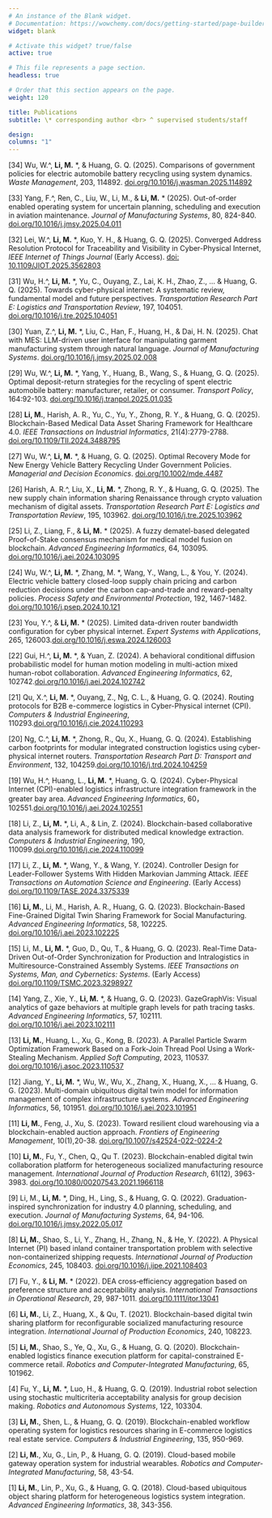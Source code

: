 ```yaml
---
# An instance of the Blank widget.
# Documentation: https://wowchemy.com/docs/getting-started/page-builder/
widget: blank

# Activate this widget? true/false
active: true

# This file represents a page section.
headless: true

# Order that this section appears on the page.
weight: 120

title: Publications
subtitle: \* corresponding author <br> ^ supervised students/staff

design:
columns: "1"
---
```

[34] Wu, W.^, **Li, M.** *, & Huang, G. Q. (2025). Comparisons of government policies for electric automobile battery recycling using system dynamics. *Waste Management*, 203, 114892. [doi.org/10.1016/j.wasman.2025.114892](https://doi.org/10.1016/j.wasman.2025.114892)

[33] Yang, F.^, Ren, C., Liu, W., Li, M., & **Li, M.** * (2025). Out-of-order enabled operating system for uncertain planning, scheduling and execution in aviation maintenance. *Journal of Manufacturing Systems*, 80, 824-840. [doi.org/10.1016/j.jmsy.2025.04.011](https://doi.org/10.1016/j.jmsy.2025.04.011)

[32] Lei, W.^, **Li, M.** *, Kuo, Y. H., & Huang, G. Q. (2025). Converged Address Resolution Protocol for Traceability and Visibility in Cyber-Physical Internet, *IEEE Internet of Things Journal* (Early Access). [doi: 10.1109/JIOT.2025.3562803](https://doi.org/10.1109/JIOT.2025.3562803)

[31] Wu, H.^, **Li, M.** *, Yu, C., Ouyang, Z., Lai, K. H., Zhao, Z., ... & Huang, G. Q. (2025). Towards cyber-physical internet: A systematic review, fundamental model and future perspectives. *Transportation Research Part E: Logistics and Transportation Review*, 197, 104051. [doi.org/10.1016/j.tre.2025.104051](https://doi.org/10.1016/j.tre.2025.104051)

[30] Yuan, Z.^, **Li, M.** *, Liu, C., Han, F., Huang, H., & Dai, H. N. (2025). Chat with MES: LLM-driven user interface for manipulating garment manufacturing system through natural language. *Journal of Manufacturing Systems*. [doi.org/10.1016/j.jmsy.2025.02.008](https://doi.org/10.1016/j.jmsy.2025.02.008)

[29] Wu, W.^, **Li, M.** *, Yang, Y., Huang, B., Wang, S., & Huang, G. Q. (2025). Optimal deposit-return strategies for the recycling of spent electric automobile battery: manufacturer, retailer, or consumer. *Transport Policy*, 164:92-103. [doi.org/10.1016/j.tranpol.2025.01.035](https://doi.org/10.1016/j.tranpol.2025.01.035)

[28] **Li, M.**, Harish, A. R., Yu, C., Yu, Y., Zhong, R. Y., & Huang, G. Q. (2025). Blockchain-Based Medical Data Asset Sharing Framework for Healthcare 4.0. *IEEE Transactions on Industrial Informatics*, 21(4):2779-2788. [doi.org/10.1109/TII.2024.3488795](https://doi.org/10.1109/TII.2024.3488795)

[27] Wu, W.^, **Li, M.** *, & Huang, G. Q. (2025). Optimal Recovery Mode for New Energy Vehicle Battery Recycling Under Government Policies. *Managerial and Decision Economics*. [doi.org/10.1002/mde.4487](https://doi.org/10.1002/mde.4487)

[26] Harish, A. R.^, Liu, X., **Li, M.** *, Zhong, R. Y., & Huang, G. Q. (2025). The new supply chain information sharing Renaissance through crypto valuation mechanism of digital assets. *Transportation Research Part E: Logistics and Transportation Review*, 195, 103962. [doi.org/10.1016/j.tre.2025.103962](https://doi.org/10.1016/j.tre.2025.103962)

[25] Li, Z., Liang, F., & **Li, M.** * (2025). A fuzzy dematel-based delegated Proof-of-Stake consensus mechanism for medical model fusion on blockchain. *Advanced Engineering Informatics*, 64, 103095. [doi.org/10.1016/j.aei.2024.103095](https://doi.org/10.1016/j.aei.2024.103095)

[24] Wu, W.^, **Li, M.** *, Zhang, M. *, Wang, Y., Wang, L., & You, Y. (2024). Electric vehicle battery closed-loop supply chain pricing and carbon reduction decisions under the carbon cap-and-trade and reward-penalty policies. *Process Safety and Environmental Protection*, 192, 1467-1482. [doi.org/10.1016/j.psep.2024.10.121](https://doi.org/10.1016/j.psep.2024.10.121)

[23] You, Y.^, & **Li, M.** * (2025). Limited data-driven router bandwidth configuration for cyber physical internet. *Expert Systems with Applications*, 265, 126003.[doi.org/10.1016/j.eswa.2024.126003](https://doi.org/10.1016/j.eswa.2024.126003)

[22] Gui, H.^, **Li, M.** *, & Yuan, Z. (2024). A behavioral conditional diffusion probabilistic model for human motion modeling in multi-action mixed human-robot collaboration. *Advanced Engineering Informatics*, 62, 102742.[doi.org/10.1016/j.aei.2024.102742](https://doi.org/10.1016/j.aei.2024.102742)

[21] Qu, X.^, **Li, M.** *, Ouyang, Z., Ng, C. L., & Huang, G. Q. (2024). Routing protocols for B2B e-commerce logistics in Cyber-Physical internet (CPI). *Computers & Industrial Engineering*, 110293.[doi.org/10.1016/j.cie.2024.110293](https://doi.org/10.1016/j.cie.2024.110293)

[20] Ng, C.^, **Li, M.** *, Zhong, R., Qu, X., Huang, G. Q. (2024). Establishing carbon footprints for modular integrated construction logistics using cyber-physical internet routers. *Transportation Research Part D: Transport and Environment*, 132, 104259.[doi.org/10.1016/j.trd.2024.104259](https://doi.org/10.1016/j.trd.2024.104259)

[19] Wu, H.^, Huang, L., **Li, M.** *, Huang, G. Q. (2024). Cyber-Physical Internet (CPI)-enabled logistics infrastructure integration framework in the greater bay area. *Advanced Engineering Informatics*, 60，102551.[doi.org/10.1016/j.aei.2024.102551](https://doi.org/10.1016/j.aei.2024.102551)

[18] Li, Z., **Li, M.** *, Li, A., & Lin, Z. (2024). Blockchain-based collaborative data analysis framework for distributed medical knowledge extraction. *Computers & Industrial Engineering*, 190, 110099.[doi.org/10.1016/j.cie.2024.110099](https://doi.org/10.1016/j.cie.2024.110099)

[17] Li, Z., **Li, M.** *, Wang, Y., & Wang, Y. (2024). Controller Design for Leader-Follower Systems With Hidden Markovian Jamming Attack. *IEEE Transactions on Automation Science and Engineering*. (Early Access) [doi.org/10.1109/TASE.2024.3375339](https://doi.org/10.1109/TASE.2024.3375339)

[16] **Li, M.**, Li, M., Harish, A. R., Huang, G. Q. (2023). Blockchain-Based Fine-Grained Digital Twin Sharing Framework for Social Manufacturing. *Advanced Engineering Informatics*, 58, 102225. [doi.org/10.1016/j.aei.2023.102225](https://doi.org/10.1016/j.aei.2023.102225)

[15] Li, M., **Li, M.** *, Guo, D., Qu, T., & Huang, G. Q. (2023). Real-Time Data-Driven Out-of-Order Synchronization for Production and Intralogistics in Multiresource-Constrained Assembly Systems. *IEEE Transactions on Systems, Man, and Cybernetics: Systems*. (Early Access)  [doi.org/10.1109/TSMC.2023.3298927](https://doi.org/10.1109/TSMC.2023.3298927)

[14] Yang, Z., Xie, Y., **Li, M.** *, & Huang, G. Q. (2023). GazeGraphVis: Visual analytics of gaze behaviors at multiple graph levels for path tracing tasks. *Advanced Engineering Informatics*, 57, 102111. [doi.org/10.1016/j.aei.2023.102111](https://doi.org/10.1016/j.aei.2023.102111)

[13] **Li, M.**, Huang, L., Xu, G., Kong, B. (2023). A Parallel Particle Swarm Optimization Framework Based on a Fork-Join Thread Pool Using a Work-Stealing Mechanism. *Applied Soft Computing*, 2023, 110537. [doi.org/10.1016/j.asoc.2023.110537](https://doi.org/10.1016/j.asoc.2023.110537)

[12] Jiang, Y., **Li, M.** *, Wu, W., Wu, X., Zhang, X., Huang, X., ... & Huang, G. G. (2023). Multi-domain ubiquitous digital twin model for information management of complex infrastructure systems. *Advanced Engineering Informatics*, 56, 101951. [doi.org/10.1016/j.aei.2023.101951](https://doi.org/10.1016/j.aei.2023.101951)

[11] **Li, M.**, Feng, J., Xu, S.  (2023). Toward resilient cloud warehousing via a blockchain-enabled auction approach. *Frontiers of Engineering Management*, 10(1),20-38. [doi.org/10.1007/s42524-022-0224-2](https://doi.org/10.1007/s42524-022-0224-2)

[10] **Li, M.**, Fu, Y., Chen, Q., Qu T. (2023). Blockchain-enabled digital twin collaboration platform for heterogeneous socialized manufacturing resource management. *International Journal of Production Research*, 61(12), 3963-3983. [doi.org/10.1080/00207543.2021.1966118](https://doi.org/10.1080/00207543.2021.1966118)

[9] Li, M., **Li, M.** *, Ding, H., Ling, S., & Huang, G. Q. (2022). Graduation-inspired synchronization for industry 4.0 planning, scheduling, and execution. *Journal of Manufacturing Systems*, 64, 94-106. [doi.org/10.1016/j.jmsy.2022.05.017](https://doi.org/10.1016/j.jmsy.2022.05.017)

[8] **Li, M.**, Shao, S., Li, Y., Zhang, H., Zhang, N., & He, Y. (2022). A Physical Internet (PI) based inland container transportation problem with selective non-containerized shipping requests. *International Journal of Production Economics*, 245, 108403. [doi.org/10.1016/j.ijpe.2021.108403](https://doi.org/10.1016/j.ijpe.2021.108403)

[7] Fu, Y., & **Li, M.** * (2022). DEA cross‐efficiency aggregation based on preference structure and acceptability analysis. *International Transactions in Operational Research*, 29, 987-1011. [doi.org/10.1111/itor.13041](https://doi.org/10.1111/itor.13041)

[6] **Li, M.**, Li, Z., Huang, X., & Qu, T. (2021). Blockchain-based digital twin sharing platform for reconfigurable socialized manufacturing resource integration. *International Journal of Production Economics*, 240, 108223.

[5] **Li, M.**, Shao, S., Ye, Q., Xu, G., & Huang, G. Q. (2020). Blockchain-enabled logistics finance execution platform for capital-constrained E-commerce retail. *Robotics and Computer-Integrated Manufacturing*, 65, 101962.

[4] Fu, Y., **Li, M.** *, Luo, H., & Huang, G. Q. (2019). Industrial robot selection using stochastic multicriteria acceptability analysis for group decision making. *Robotics and Autonomous Systems*, 122, 103304.

[3] **Li, M.**, Shen, L., & Huang, G. Q. (2019). Blockchain-enabled workflow operating system for logistics resources sharing in E-commerce logistics real estate service. *Computers & Industrial Engineering*, 135, 950-969.

[2] **Li, M.**, Xu, G., Lin, P., & Huang, G. Q. (2019). Cloud-based mobile gateway operation system for industrial wearables. *Robotics and Computer-Integrated Manufacturing*, 58, 43-54.

[1] **Li, M.**, Lin, P., Xu, G., & Huang, G. Q. (2018). Cloud-based ubiquitous object sharing platform for heterogeneous logistics system integration. *Advanced Engineering Informatics*, 38, 343-356.
